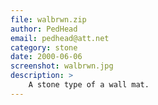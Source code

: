 ```yaml
---
file: walbrwn.zip
author: PedHead
email: pedhead@att.net
category: stone
date: 2000-06-06
screenshot: walbrwn.jpg
description: >
    A stone type of a wall mat.
---
```

